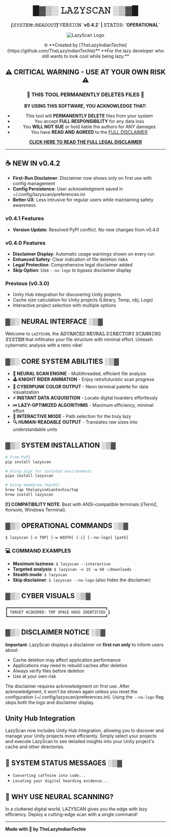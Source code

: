 <h1 align="center">█▓▒░ 𝙻𝙰𝚉𝚈𝚂𝙲𝙰𝙽 ░▒▓█</h1>
<p align="center">
<strong><em>[𝚂𝚈𝚂𝚃𝙴𝙼::𝚁𝙴𝙰𝙳𝙾𝚄𝚃]</em> 𝚅𝙴𝚁𝚂𝙸𝙾𝙽 `v0.4.2` | 𝚂𝚃𝙰𝚃𝚄𝚂: `OPERATIONAL`</strong>
</p>

<p align="center">
  <img src="https://via.placeholder.com/150" alt="LazyScan Logo" />
</p>

<p align="center">
🌐 **Created by [TheLazyIndianTechie](https://github.com/TheLazyIndianTechie)**
  **For the lazy developer who still wants to look cool while being lazy.**


<div align="center">

## ⚠️ CRITICAL WARNING - USE AT YOUR OWN RISK ⚠️

### 🚨 THIS TOOL PERMANENTLY DELETES FILES 🚨

**BY USING THIS SOFTWARE, YOU ACKNOWLEDGE THAT:**
- This tool will **PERMANENTLY DELETE** files from your system
- You accept **FULL RESPONSIBILITY** for any data loss
- You **WILL NOT SUE** or hold liable the authors for ANY damages
- You have **READ AND AGREED** to the [FULL DISCLAIMER](DISCLAIMER.md)

**[CLICK HERE TO READ THE FULL LEGAL DISCLAIMER](DISCLAIMER.md)**

</div>

---

## ☕ NEW IN v0.4.2

- **First-Run Disclaimer**: Disclaimer now shows only on first use with config management
- **Config Persistence**: User acknowledgment saved in ~/.config/lazyscan/preferences.ini
- **Better UX**: Less intrusive for regular users while maintaining safety awareness

### v0.4.1 Features
- **Version Update**: Resolved PyPI conflict. No new changes from v0.4.0

### v0.4.0 Features

- **Disclaimer Display**: Automatic usage warnings shown on every run
- **Enhanced Safety**: Clear indication of file deletion risks
- **Legal Protection**: Comprehensive legal disclaimer added
- **Skip Option**: Use `--no-logo` to bypass disclaimer display

### Previous (v0.3.0)
- Unity Hub integration for discovering Unity projects
- Cache size calculation for Unity projects (Library, Temp, obj, Logs)
- Interactive project selection with multiple options
</p>

## ▓▒░ NEURAL INTERFACE ░▒▓

Welcome to `LAZYSCAN`, the **𝙰𝙳𝚅𝙰𝙽𝙲𝙴𝙳 𝙽𝙴𝚄𝚁𝙰𝙻 𝙳𝙸𝚁𝙴𝙲𝚃𝙾𝚁𝚈 𝚂𝙲𝙰𝙽𝙽𝙸𝙽𝙶 𝚂𝚈𝚂𝚃𝙴𝙼** that infiltrates your file structure with minimal effort. Unleash cybernetic analysis with a retro vibe!

## ▓▒░ CORE SYSTEM ABILITIES ░▒▓

- **🧠 NEURAL SCAN ENGINE** - Multithreaded, efficient file analysis
- **🕹️ KNIGHT RIDER ANIMATION** - Enjoy retrofuturistic scan progress
- **🌈 CYBERPUNK COLOR OUTPUT** - Neon terminal palette for data visualization
- **⚡ INSTANT DATA ACQUISITION** - Locate digital hoarders effortlessly
- **💤 LAZY-OPTIMIZED ALGORITHMS** - Maximum efficiency, minimal effort
- **💬 INTERACTIVE MODE** - Path selection for the truly lazy
- **🔍 HUMAN-READABLE OUTPUT** - Translates raw sizes into understandable units

## ▓▒░ SYSTEM INSTALLATION ░▒▓

```bash
# From PyPI
pip install lazyscan

# Using pipx for isolated environments
pipx install lazyscan

# Using Homebrew (macOS)
brew tap thelazyindiantechie/tap
brew install lazyscan
```

**[!] COMPATIBILITY NOTE**: Best with ANSI-compatible terminals (iTerm2, Konsole, Windows Terminal).

## ▓▒░ OPERATIONAL COMMANDS ░▒▓

```text
$ lazyscan [-n TOP] [-w WIDTH] [-i] [--no-logo] [path]
```

### 💻 COMMAND EXAMPLES

- **Maximum laziness**: `$ lazyscan --interactive`
- **Targeted analysis**: `$ lazyscan -n 15 -w 60 ~/Downloads`
- **Stealth mode**: `$ lazyscan`
- **Skip disclaimer**: `$ lazyscan --no-logo` (also hides the disclaimer)

## ▓▒░ CYBER VISUALS ░▒▓

```
┏━━━━━━━━━━━━━━━━━━━━━━━━━━━━━━━━━━━━━━━━━━━┓
┃ TARGET ACQUIRED: TOP SPACE HOGS IDENTIFIED ┃
┗━━━━━━━━━━━━━━━━━━━━━━━━━━━━━━━━━━━━━━━━━━━┛
```

## ▓▒░ DISCLAIMER NOTICE ░▒▓

**Important**: LazyScan displays a disclaimer on **first run only** to inform users about:
- Cache deletion may affect application performance
- Applications may need to rebuild caches after deletion
- Always verify files before deletion
- Use at your own risk

The disclaimer requires acknowledgment on first use. After acknowledgment, it won't be shown again unless you reset the configuration (~/.config/lazyscan/preferences.ini). Using the `--no-logo` flag skips both the logo and disclaimer display.

## Unity Hub Integration

LazyScan now includes Unity Hub Integration, allowing you to discover and manage your Unity projects more efficiently. Simply select your projects and execute LazyScan to see detailed insights into your Unity project's cache and other directories.

## 📡 SYSTEM STATUS MESSAGES ░▒▓

- `Converting caffeine into code...`
- `Locating your digital hoarding evidence...`

## 🚀 WHY USE NEURAL SCANNING?

In a cluttered digital world, LAZYSCAN gives you the edge with lazy efficiency. Deploy a cutting-edge scan with a single command!

---

**Made with 💜 by TheLazyIndianTechie**
